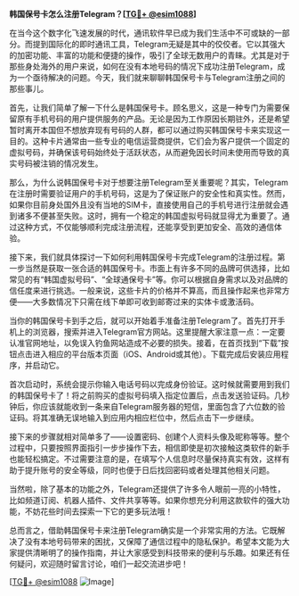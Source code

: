 **韩国保号卡怎么注册Telegram？[[TG💪+ @esim1088](https://t.me/s/esim1088)]**

在当今这个数字化飞速发展的时代，通讯软件早已成为我们生活中不可或缺的一部分。而提到国际化的即时通讯工具，Telegram无疑是其中的佼佼者。它以其强大的加密功能、丰富的功能和便捷的操作，吸引了全球无数用户的青睐。尤其是对于那些身处海外的用户来说，如何在没有本地号码的情况下成功注册Telegram，成为一个亟待解决的问题。今天，我们就来聊聊韩国保号卡与Telegram注册之间的那些事儿。

首先，让我们简单了解一下什么是韩国保号卡。顾名思义，这是一种专门为需要保留原有手机号码的用户提供服务的产品。无论是因为工作原因长期驻外，还是希望暂时离开本国但不想放弃现有号码的人群，都可以通过购买韩国保号卡来实现这一目的。这种卡片通常由一些专业的电信运营商提供，它们会为客户提供一个固定的虚拟号码，并确保该号码始终处于活跃状态，从而避免因长时间未使用而导致的真实号码被注销的情况发生。

那么，为什么说韩国保号卡对于想要注册Telegram至关重要呢？其实，Telegram在注册时需要验证用户的手机号码，这是为了保证账户的安全性和真实性。然而，如果你目前身处国外且没有当地的SIM卡，直接使用自己的手机号进行注册就会遇到诸多不便甚至失败。这时，拥有一个稳定的韩国虚拟号码就显得尤为重要了。通过这种方式，不仅能够顺利完成注册流程，还能享受到更加安全、高效的通信体验。

接下来，我们就具体探讨一下如何利用韩国保号卡完成Telegram的注册过程。第一步当然是获取一张合适的韩国保号卡。市面上有许多不同的品牌可供选择，比如常见的有“韩国虚拟号码”、“全球通保号卡”等。你可以根据自身需求以及对品牌的信任度来进行挑选。一般来说，这些卡片的价格并不算高，而且操作起来也非常方便——大多数情况下只需在线下单即可收到邮寄过来的实体卡或激活码。

当你的韩国保号卡到手之后，就可以开始着手准备注册Telegram了。首先打开手机上的浏览器，搜索并进入Telegram官方网站。这里提醒大家注意一点：一定要认准官网地址，以免误入钓鱼网站造成不必要的损失。接着，在首页找到“下载”按钮点击进入相应的平台版本页面（iOS、Android或其他）。下载完成后安装应用程序，并启动它。

首次启动时，系统会提示你输入电话号码以完成身份验证。这时候就需要用到我们的韩国保号卡了！将之前购买的虚拟号码填入指定位置后，点击发送验证码。几秒钟后，你应该就能收到一条来自Telegram服务器的短信，里面包含了六位数的验证码。将其准确无误地输入到应用内相应栏位中，然后点击下一步继续。

接下来的步骤就相对简单多了——设置密码、创建个人资料头像及昵称等等。整个过程中，只要按照界面指引一步步操作下去，相信即使是初次接触这类软件的新手也能轻松搞定。不过需要注意的是，在填写个人信息时尽量保持真实有效，这样有助于提升账号的安全等级，同时也便于日后找回密码或者处理其他相关问题。

当然啦，除了基本的功能之外，Telegram还提供了许多令人眼前一亮的小特性，比如频道订阅、机器人插件、文件共享等等。如果你想充分利用这款软件的强大功能，不妨花些时间去探索一下它的更多玩法哦！

总而言之，借助韩国保号卡来注册Telegram确实是一个非常实用的方法。它既解决了没有本地号码带来的困扰，又保障了通信过程中的隐私保护。希望本文能为大家提供清晰明了的操作指南，并让大家感受到科技带来的便利与乐趣。如果还有任何疑问，欢迎随时留言讨论，咱们一起交流进步吧！

[[TG💪+ @esim1088](https://t.me/s/esim1088) ![Image](https://i.postimg.cc/4NQfJmqS/Snipaste-2025-05-13-00-14-12.png)]